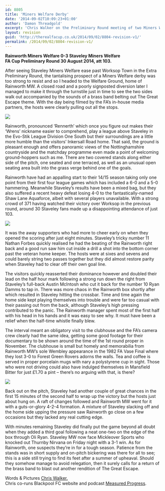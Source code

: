 ```yaml
---
id: 8805
title: 'Miners Welfare Derby'
date: '2014-09-02T10:09:23+01:00'
author: 'Damon Threadgold'
excerpt: 'Chris Walker on the Preliminary Round meeting of two Miners Welfares. Rainworth 0-3 Staveley.'
layout: revision
guid: 'http://therealfacup.co.uk/2014/09/02/8804-revision-v1/'
permalink: /2014/09/02/8804-revision-v1/
---
```


**Rainworth Miners Welfare 0-3 Staveley Miners Welfare  
FA Cup Preliminary Round 30 August 2014, att 103.**

After seeing Staveley Miners Welfare ease past Worksop Town in the Extra Preliminary Round, the tantalising prospect of a Miners Welfare derby was too strong to resist and so I headed to the Welfare Ground, home of Rainworth MW. A closed road and a poorly signposted diversion later I managed to make it through the turnstile just in time to see the two sides walk out accompanied by the sounds of a brass band belting out The Great Escape theme. With the day being filmed by the FA’s in-house media partners, the hosts were clearly pulling out all the stops.

![](https://lh5.googleusercontent.com/-MoR8WdaG5vw/VAWHHH3j5iI/AAAAAAAAEzc/43rBRfMmVPs/s507-no/photo%2B4.JPG)

Rainworth, pronounced ‘Rennerth’ which once you figure out makes their ‘Wrens’ nickname easier to comprehend, play a league above Staveley in the Evo-Stik League Division One South but their surroundings are a little more humble than the visitors’ Inkersall Road home. That said, the ground is pleasant enough and offers panoramic views of the Nottinghamshire countryside and the matchday programme even made a point of welcoming ground-hoppers such as me. There are two covered stands along either side of the pitch, one seated and one terraced, as well as an unusual open seating area built into the grass verge behind one of the goals.

Rainworth have had an appalling start to their 14/15 season taking only one point from their first four league games which has included a 6-0 and a 5-0 hammering. Meanwhile Staveley’s results have been a mixed bag, but they also suffered a recent heavy defeat losing 4-0 to the fantastically-named Shaw Lane Aquaforce, albeit with several players unavailable. With a strong crowd of 371 having watched their victory over Worksop in the previous round, around 30 Staveley fans made up a disappointing attendance of just 103.

![](https://lh3.googleusercontent.com/-ZP1xipP3yq8/VAWHEEGLYYI/AAAAAAAAEzE/KSpMziBt9Wc/s507-no/photo%2B2.JPG)

It was the away supporters who had more to cheer early on when they opened the scoring after just eight minutes. Staveley’s tricky number 11 Nathan Forbes quickly realised he had the beating of the Rainworth right back and a good run saw him cut inside a drill a shot into the bottom corner past the veteran home keeper. The hosts were at sixes and sevens and could barely string two passes together but they did almost restore parity when Staveley had to clear off their own goal line.

The visitors quickly reasserted their dominance however and doubled their lead on the half hour mark following a strong run down the right from Staveley’s full-back Austin McIntosh who cut it back for the number 10 Ryan Damms to tap in. There was more chaos in the Rainworth box shortly after which resulted in Staveley hitting the crossbar. Time and time again the home side kept playing themselves into trouble and were far too casual with their passing out from the back, although Staveley’s high pressing contributed to the panic. The Rainworth manager spent most of the first half with his head in his hands and it was easy to see why. It must have been a relief when the half-time whistle finally blew.

The interval meant an obligatory visit to the clubhouse and the FA’s camera crew clearly had the same idea, getting some good footage for their documentary to be shown around the time of the 1st round proper in November. The clubhouse is small but homely and memorabilia from Rainworth MW’s sole Wembley appearance in the 1982 FA Vase Final where they lost 3-0 to Forest Green Rovers adorns the walls. Tea and coffee is served in proper porcelain mugs with nary a polystyrene cup in sight. Those who were not driving could also have indulged themselves in Mansfield Bitter for just £1.70 a pint – there’s no arguing with that, is there?

![](https://lh5.googleusercontent.com/LGq0eTZ1GPrVd0IMNsmr1zMLStKw7gXIOnbNvBY2R5A=s507-no)

Back out on the pitch, Staveley had another couple of great chances in the first 15 minutes of the second half to wrap up the victory but the hosts just about hung on. A raft of changes followed and Rainworth MW went for it with a guts-or-glory 4-2-4 formation. A mixture of Staveley slacking off and the home side upping the pressure saw Rainworth go close on a few occasions but they lacked any real cutting edge.

With minutes remaining Staveley did finally put the game beyond all doubt when they added a third goal following a neat one-two on the edge of the box through Oli Ryan. Staveley MW now face Mickleover Sports who knocked out Thurnby Nirvana on Friday night with a 3-1 win. As for Rainworth, one suspects they’re in for a tough season. Patience from the stands was in short supply and on-pitch bickering was there for all to see; this is a side still trying to find its feet after a summer of upheaval. Should they somehow manage to avoid relegation, then it surely calls for a return of the brass band to blast out another rendition of The Great Escape.

Words &amp; Pictures [Chris Walker.](https://twitter.com/onedavebamber)  
Chris co-runs Blackpool FC website and podcast [Measured Progress](http://measuredprogress.co.uk/).